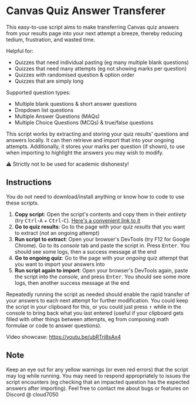 # Canvas Quiz Answer Transferer

This easy-to-use script aims to make transferring Canvas quiz answers from your results page into your next attempt a breeze, thereby reducing tedium, frustration, and wasted time.

Helpful for:

- Quizzes that need individual pasting (eg many multiple blank questions)
- Quizzes that need many attempts (eg not showing marks per question)
- Quizzes with randomised question & option order
- Quizzes that are simply long

Supported question types:

- Multiple blank questions & short answer questions
- Dropdown list questions
- Multiple Answer Questions (MAQs)
- Multiple Choice Questions (MCQs) & true/false questions

This script works by extracting and storing your quiz results' questions and answers locally. It can then retrieve and import that into your ongoing attempts. Additionally, it stores your marks per question (if shown), to use when importing to highlight the answers you may wish to modify.

⚠️ Strictly not to be used for academic dishonesty!

## Instructions

You do not need to download/install anything or know how to code to use these scripts.

1. **Copy script**: Open the script's contents and copy them in their *entirety* (try <kbd>Ctrl</kbd>-<kbd>A</kbd> + <kbd>Ctrl</kbd>-<kbd>C</kbd>). [Here's a convenient link to it](https://raw.githubusercontent.com/Cloud7050/js-canvastransfer/master/script.js)
2. **Go to quiz results**: Go to the page with your quiz *results* that you want to extract (*not* an ongoing attempt)
3. **Run script to extract**: Open your browser's DevTools (try F12 for Google Chrome). Go to its *console* tab and paste the script in. Press <kbd>Enter</kbd>. You should see some logs, then a success message at the end
4. **Go to ongoing quiz**: Go to the page with your *ongoing* quiz attempt that you want to import your answers into
5. **Run script again to import**: Open your browser's DevTools again, paste the script into the *console*, and press <kbd>Enter</kbd>. You should see some more logs, then another success message at the end

Repeatedly running the script as needed should enable the rapid transfer of your answers to each next attempt for further modification. You could keep the script in your clipboard for this, or you could just press <kbd>↑</kbd> while in the console to bring back what you last entered (useful if your clipboard gets filled with other things between attempts, eg from composing math formulae or code to answer questions).

Video showcase: <https://youtu.be/ubRTrj8sAx4>

## Note

Keep an eye out for any yellow warnings (or even red errors) that the script may log while running. You may need to respond appropriately to issues the script encounters (eg checking that an impacted question has the expected answers after importing). Feel free to contact me about bugs or features on Discord @ cloud7050
